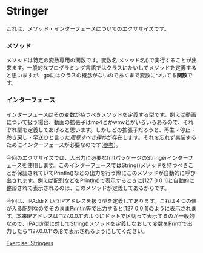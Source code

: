 # Stringer
これは、メソッド・インターフェースについてのエクササイズです。

### メソッド
メソッドは特定の変数専用の関数です。変数名.メソッド名()で実行することが出来ます。一般的なプログラミング言語ではクラスにたいしてメソッドを定義すると思いますが、goにはクラスの概念がないのであくまで変数についてる**関数**です。
### インターフェース
インターフェースはその変数が持つべきメソッドを定義する型です。例えば動画について扱う場合、動画の拡張子はmp4とかwmvとかいろいろあるので、それぞれ型を定義してあげると思います。しかしどの拡張子だろうと、再生・停止・巻き戻し・早送りと言った*用意すべき操作*が存在します。それを忘れず実装するためにインターフェースが必要なのです([参考](https://www.gixo.jp/blog/5159/))。

今回のエクササイズでは、入出力に必要なfmtパッケージのStringerインターフェースを使用します。このインターフェースではString()メソッドを持つべきことが保証されていてPrintln()などの出力を行う際にこのメソッドが自動的に呼び出されます。例えば配列などをPrintln()で表示するときに[127 0 0 1]と自動的に整形されて表示されるのは、このメソッドが定義してあるからです。

今回は、IPAddrというIPアドレスを扱う型を定義してあります。これは４つの値が入る配列なのでそのままPrintln等で出力すると[127 0 0 1]のように表示されます。本来IPアドレスは"127.0.0.1"のようにドットで区切って表示するのが一般的なので、IPAddr型に対してString()メソッドを定義しなおして変数をPrintfで出力したら"127.0.0.1"の形で表示されるようにしてください。

[Exercise: Stringers](https://tour.golang.org/methods/18)